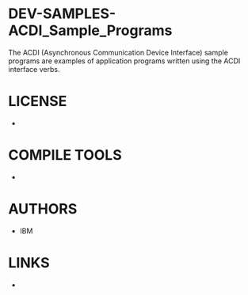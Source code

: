 # DEV-SAMPLES-ACDI_Sample_Programs
The ACDI (Asynchronous Communication Device Interface) sample programs are examples of application programs written using the ACDI interface verbs. 

LICENSE
===============
* 

COMPILE TOOLS
===============
* 
 
AUTHORS
===============
* IBM

LINKS
===============
* 
